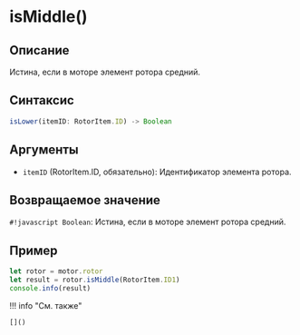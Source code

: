 # isMiddle()

## Описание
Истина, если в моторе элемент ротора средний.

## Синтаксис
```javascript
isLower(itemID: RotorItem.ID) -> Boolean
```

## Аргументы
- `itemID` (RotorItem.ID, обязательно): Идентификатор элемента ротора.

## Возвращаемое значение
`#!javascript Boolean`: Истина, если в моторе элемент ротора средний.

## Пример
```javascript linenums="1"
let rotor = motor.rotor
let result = rotor.isMiddle(RotorItem.ID1)
console.info(result)
```

!!! info "См. также"

    []()

